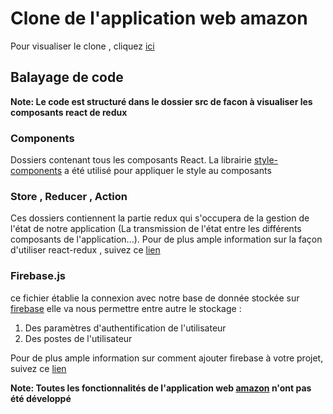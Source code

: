 # Clone de l'application web amazon 

Pour visualiser le clone , cliquez [ici](https://clone-3467b.web.app)

## Balayage de code 

**Note: Le code est structuré dans le dossier src de facon à visualiser les composants react de redux**

### Components 

Dossiers contenant tous les composants React. La librairie [style-components](https://www.npmjs.com/package/style-components) a été utilisé pour appliquer le style au composants

### Store , Reducer , Action

Ces dossiers contiennent la partie redux qui s'occupera de la gestion de l'état de notre application (La transmission de l'état entre les différents composants de l'application...). 
Pour de plus ample information sur la façon d'utiliser react-redux , suivez ce [lien](https://react-redux.js.org/introduction/getting-started)

### Firebase.js 

ce fichier établie la connexion avec notre base de donnée stockée sur [firebase](https://firebase.google.com) elle va nous permettre entre autre le stockage : 
1. Des paramètres d'authentification de l'utilisateur 
2. Des postes de l'utilisateur

Pour de plus ample information sur comment ajouter firebase à votre projet, suivez ce [lien](https://firebase.google.com/docs/web/setup)

**Note: Toutes les fonctionnalités de l'application web [amazon](https://www.amazon.fr/) n'ont pas été développé**

